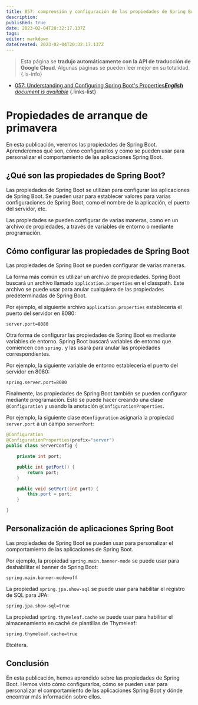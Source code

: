```yaml
---
title: 057: comprensión y configuración de las propiedades de Spring Boot
description: 
published: true
date: 2023-02-04T20:32:17.137Z
tags: 
editor: markdown
dateCreated: 2023-02-04T20:32:17.137Z
---
```


> Esta página se **tradujo automáticamente con la API de traducción de Google Cloud**.
Algunas páginas se pueden leer mejor en su totalidad.{.is-info}



- [057: Understanding and Configuring Spring Boot's Properties***English** document is available*](/en/Knowledge-base/Spring-Boot/Learning/057-understanding-and-configuring-spring-boot-s-properties)
{.links-list}


# Propiedades de arranque de primavera

En esta publicación, veremos las propiedades de Spring Boot. Aprenderemos qué son, cómo configurarlos y cómo se pueden usar para personalizar el comportamiento de las aplicaciones Spring Boot.

## ¿Qué son las propiedades de Spring Boot?

Las propiedades de Spring Boot se utilizan para configurar las aplicaciones de Spring Boot. Se pueden usar para establecer valores para varias configuraciones de Spring Boot, como el nombre de la aplicación, el puerto del servidor, etc.

Las propiedades se pueden configurar de varias maneras, como en un archivo de propiedades, a través de variables de entorno o mediante programación.

## Cómo configurar las propiedades de Spring Boot

Las propiedades de Spring Boot se pueden configurar de varias maneras.

La forma más común es utilizar un archivo de propiedades. Spring Boot buscará un archivo llamado `application.properties` en el classpath. Este archivo se puede usar para anular cualquiera de las propiedades predeterminadas de Spring Boot.

Por ejemplo, el siguiente archivo `application.properties` establecería el puerto del servidor en 8080:

```
server.port=8080
```

Otra forma de configurar las propiedades de Spring Boot es mediante variables de entorno. Spring Boot buscará variables de entorno que comiencen con `spring.` y las usará para anular las propiedades correspondientes.

Por ejemplo, la siguiente variable de entorno establecería el puerto del servidor en 8080:

```
spring.server.port=8080
```

Finalmente, las propiedades de Spring Boot también se pueden configurar mediante programación. Esto se puede hacer creando una clase `@Configuration` y usando la anotación `@ConfigurationProperties`.

Por ejemplo, la siguiente clase `@Configuration` asignaría la propiedad `server.port` a un campo `serverPort`:

```java
@Configuration
@ConfigurationProperties(prefix="server")
public class ServerConfig {

    private int port;

    public int getPort() {
        return port;
    }

    public void setPort(int port) {
        this.port = port;
    }

}
```

## Personalización de aplicaciones Spring Boot

Las propiedades de Spring Boot se pueden usar para personalizar el comportamiento de las aplicaciones de Spring Boot.

Por ejemplo, la propiedad `spring.main.banner-mode` se puede usar para deshabilitar el banner de Spring Boot:

```
spring.main.banner-mode=off
```

La propiedad `spring.jpa.show-sql` se puede usar para habilitar el registro de SQL para JPA:

```
spring.jpa.show-sql=true
```

La propiedad `spring.thymeleaf.cache` se puede usar para habilitar el almacenamiento en caché de plantillas de Thymeleaf:

```
spring.thymeleaf.cache=true
```

Etcétera.

## Conclusión

En esta publicación, hemos aprendido sobre las propiedades de Spring Boot. Hemos visto cómo configurarlos, cómo se pueden usar para personalizar el comportamiento de las aplicaciones Spring Boot y dónde encontrar más información sobre ellos.
